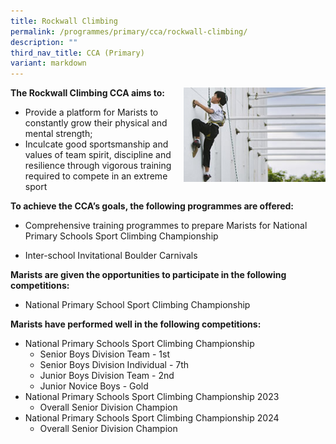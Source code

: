 ```yaml
---
title: Rockwall Climbing
permalink: /programmes/primary/cca/rockwall-climbing/
description: ""
third_nav_title: CCA (Primary)
variant: markdown
---
```

<img align="right" src="/images/CCA/Primary/Sports%20Climbing_D1R0816.jpg" style="width:45%">


**The Rockwall Climbing CCA aims to:**

*   Provide a platform for Marists to constantly grow their physical and mental strength;
*   Inculcate good sportsmanship and values of team spirit, discipline and resilience through vigorous training required to compete in an extreme sport

  

**To achieve the CCA’s goals, the following programmes are offered:**&nbsp;

*   Comprehensive training programmes to prepare Marists for National Primary Schools Sport Climbing Championship  
    
*   Inter-school Invitational Boulder Carnivals  
      
    

**Marists are given the opportunities to participate in the following competitions:**&nbsp;

*   National Primary School Sport Climbing Championship

  

**Marists have performed well in the following competitions:**

*   National Primary Schools Sport Climbing Championship  
    *   Senior Boys Division Team - 1st&nbsp;&nbsp;
    *   Senior Boys Division Individual - 7th&nbsp;&nbsp;
    *   Junior Boys Division Team - 2nd&nbsp;&nbsp;
    *   Junior Novice Boys - Gold
*   National Primary Schools Sport Climbing Championship 2023
	*   Overall Senior Division Champion
*   National Primary Schools Sport Climbing Championship 2024
	*   Overall Senior Division Champion